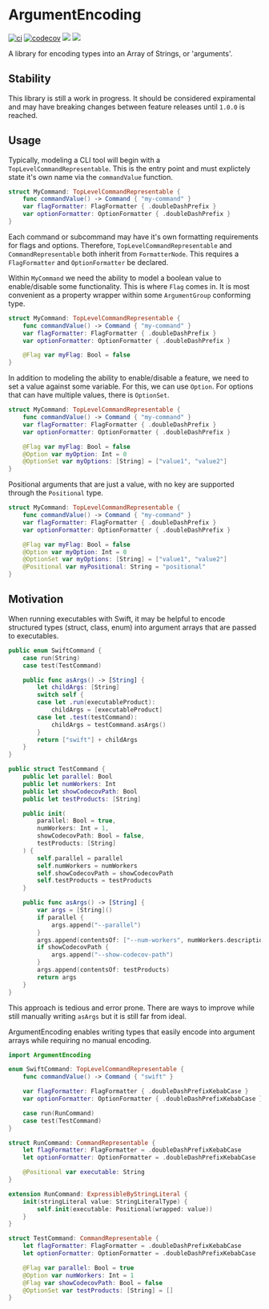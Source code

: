 # ArgumentEncoding

[![ci](https://github.com/MFB-Technologies-Inc/swift-argument-encoding/actions/workflows/ci.yml/badge.svg)](https://github.com/MFB-Technologies-Inc/swift-argument-encoding/actions/workflows/ci.yml)
[![codecov](https://codecov.io/gh/MFB-Technologies-Inc/swift-argument-encoding/branch/main/graph/badge.svg?token=UU95IDUXAX)](https://codecov.io/gh/MFB-Technologies-Inc/swift-argument-encoding)
[![](https://img.shields.io/endpoint?url=https%3A%2F%2Fswiftpackageindex.com%2Fapi%2Fpackages%2FMFB-Technologies-Inc%2Fswift-argument-encoding%2Fbadge%3Ftype%3Dswift-versions)](https://swiftpackageindex.com/MFB-Technologies-Inc/swift-argument-encoding)
[![](https://img.shields.io/endpoint?url=https%3A%2F%2Fswiftpackageindex.com%2Fapi%2Fpackages%2FMFB-Technologies-Inc%2Fswift-argument-encoding%2Fbadge%3Ftype%3Dplatforms)](https://swiftpackageindex.com/MFB-Technologies-Inc/swift-argument-encoding)

A library for encoding types into an Array of Strings, or 'arguments'.

## Stability

This library is still a work in progress. It should be considered expiramental and may have breaking changes between feature releases until `1.0.0` is reached.

## Usage

Typically, modeling a CLI tool will begin with a `TopLevelCommandRepresentable`. This is the entry point and must explictely state it's own name via the `commandValue` function.

```swift
struct MyCommand: TopLevelCommandRepresentable {
    func commandValue() -> Command { "my-command" }
    var flagFormatter: FlagFormatter { .doubleDashPrefix }
    var optionFormatter: OptionFormatter { .doubleDashPrefix }
}
```

Each command or subcommand may have it's own formatting requirements for flags and options. Therefore, `TopLevelCommandRepresentable` and `CommandRepresentable` both inherit from `FormatterNode`. This requires a `FlagFormatter` and `OptionFormatter` be declared.

Within `MyCommand` we need the ability to model a boolean value to enable/disable some functionality. This is where `Flag` comes in. It is most convenient as a property wrapper within some `ArgumentGroup` conforming type.

```swift
struct MyCommand: TopLevelCommandRepresentable {
    func commandValue() -> Command { "my-command" }
    var flagFormatter: FlagFormatter { .doubleDashPrefix }
    var optionFormatter: OptionFormatter { .doubleDashPrefix }

    @Flag var myFlag: Bool = false
}
```

In addition to modeling the ability to enable/disable a feature, we need to set a value against some variable. For this, we can use `Option`. For options that can have multiple values, there is `OptionSet`.

```swift
struct MyCommand: TopLevelCommandRepresentable {
    func commandValue() -> Command { "my-command" }
    var flagFormatter: FlagFormatter { .doubleDashPrefix }
    var optionFormatter: OptionFormatter { .doubleDashPrefix }

    @Flag var myFlag: Bool = false
    @Option var myOption: Int = 0
    @OptionSet var myOptions: [String] = ["value1", "value2"]
}
```

Positional arguments that are just a value, with no key are supported through the `Positional` type.

```swift
struct MyCommand: TopLevelCommandRepresentable {
    func commandValue() -> Command { "my-command" }
    var flagFormatter: FlagFormatter { .doubleDashPrefix }
    var optionFormatter: OptionFormatter { .doubleDashPrefix }

    @Flag var myFlag: Bool = false
    @Option var myOption: Int = 0
    @OptionSet var myOptions: [String] = ["value1", "value2"]
    @Positional var myPositional: String = "positional"
}
```

## Motivation

When running executables with Swift, it may be helpful to encode structured types (struct, class, enum) into argument arrays that are passed to executables.

```swift
public enum SwiftCommand {
    case run(String)
    case test(TestCommand)

    public func asArgs() -> [String] {
        let childArgs: [String]
        switch self {
        case let .run(executableProduct):
            childArgs = [executableProduct]
        case let .test(testCommand):
            childArgs = testCommand.asArgs()
        }
        return ["swift"] + childArgs
    }
}

public struct TestCommand {
    public let parallel: Bool
    public let numWorkers: Int
    public let showCodecovPath: Bool
    public let testProducts: [String]

    public init(
        parallel: Bool = true,
        numWorkers: Int = 1,
        showCodecovPath: Bool = false,
        testProducts: [String]
    ) {
        self.parallel = parallel
        self.numWorkers = numWorkers
        self.showCodecovPath = showCodecovPath
        self.testProducts = testProducts
    }

    public func asArgs() -> [String] {
        var args = [String]()
        if parallel {
            args.append("--parallel")
        }
        args.append(contentsOf: ["--num-workers", numWorkers.description])
        if showCodecovPath {
            args.append("--show-codecov-path")
        }
        args.append(contentsOf: testProducts)
        return args
    }
}
```

This approach is tedious and error prone. There are ways to improve while still manually writing `asArgs` but it is still far from ideal.

ArgumentEncoding enables writing types that easily encode into argument arrays while requiring no manual encoding.

```swift
import ArgumentEncoding

enum SwiftCommand: TopLevelCommandRepresentable {
    func commandValue() -> Command { "swift" }

    var flagFormatter: FlagFormatter { .doubleDashPrefixKebabCase }
    var optionFormatter: OptionFormatter { .doubleDashPrefixKebabCase }

    case run(RunCommand)
    case test(TestCommand)
}

struct RunCommand: CommandRepresentable {
    let flagFormatter: FlagFormatter = .doubleDashPrefixKebabCase
    let optionFormatter: OptionFormatter = .doubleDashPrefixKebabCase

    @Positional var executable: String
}

extension RunCommand: ExpressibleByStringLiteral {
    init(stringLiteral value: StringLiteralType) {
        self.init(executable: Positional(wrapped: value))
    }
}

struct TestCommand: CommandRepresentable {
    let flagFormatter: FlagFormatter = .doubleDashPrefixKebabCase
    let optionFormatter: OptionFormatter = .doubleDashPrefixKebabCase

    @Flag var parallel: Bool = true
    @Option var numWorkers: Int = 1
    @Flag var showCodecovPath: Bool = false
    @OptionSet var testProducts: [String] = []
}
```

